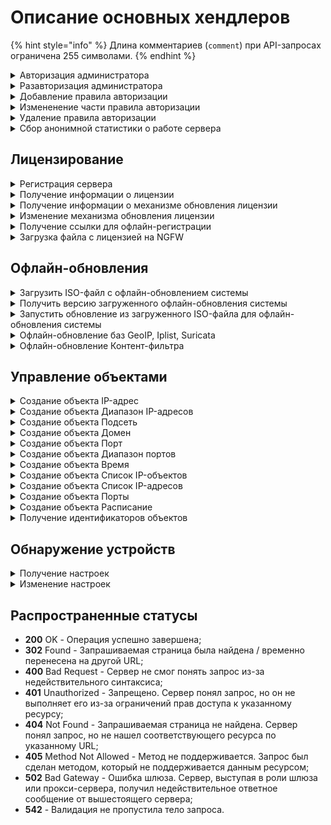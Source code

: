 # Описание основных хендлеров

{% hint style="info" %}
Длина комментариев (`comment`) при API-запросах ограничена 255 символами.
{% endhint %}

<details>

<summary>Авторизация администратора</summary>

```
POST /web/auth/login
```

**Json-тело запроса:**

```json5
{
    "login": "string",
    "password": "string",
    "rest_path": "string",
}
```
* `login` - логин. Каталог администратора указывается после `@`. Примеры:
    * `admin` - локальный админ, без собаки;
    * `admin@ad_domain.ru` - AD/ALD администратор;
    * `admin@radius` - для RADIUS администраторов @radius.
* `password` - пароль;
* `rest_path` - префикс URL на который выставлять cookie. Например, / или /rest.

**Ответ на успешный запрос:** 200 ОК

После успешной авторизации сервер Ideco NGFW передает в заголовках куки. Пример значений:

```
set-cookie: insecure-ideco-session=02428c1c-fcd5-42ef-a533-5353da743806
set-cookie: __Secure-ideco-3ea57fca-65cb-439b-b764-d7337530f102=df164532-b916-4cda-a19b-9422c2897663:1663839003
```

Эти куки нужно передавать при каждом запросе после авторизации в заголовке запроса Cookie.

</details>

<details>

<summary>Разавторизация администратора</summary>

```
DELETE /web/admin/auth/login
```

**Ответ на успешный запрос:** 200 ОК

После успешной разавторизации сервер Ideco NGFW передает в заголовках куки. Пример значений:

```
set-cookie: insecure-ideco-session=""; expires=Thu, 01 Jan 1970 00:00:00 GMT; Max-Age=0; Path=/
set-cookie: __Secure-ideco-b7e3fb6f-7189-4f87-a4aa-1bdc02e18b34=""; HttpOnly; Max-Age=0; Path=/; SameSite=Strict; Secure
```

</details>

<details>
<summary>Добавление правила авторизации</summary>

```
POST /auth/rules
```

**Json-тело запроса:**

```json5
{
    "enabled": "bool",
    "ip": "string|null",
    "mac": "string|null",   
    "user_id":  "int",
    "always_logged": "bool",
    "comment": "string"
}
```

* `enabled` - правило будет включено/выключено;
* `ip` - IP-адрес, который нужно авторизовать;
* `mac` - MAC-адрес, который нужно авторизовать;
* `always_logged` - авторизован всегда. Может быть включено только при указанном ip;
* `user_id` - идентификатор пользователя, к которому будет применено правило;
* `comment` - комментарий к правилу, может быть пустым, максимальная длина 255 символов.

**Ответ на успещный запрос:**

```json5
{
  "id": "string"
}
```

* `id` - идентификатор созданного правила.

</details>

<details>
<summary>Измененение части правила авторизации</summary>

``` 
PATCH /auth/rules/<id правила>
```

```json5
{
    "enabled": "bool",
    "ip": "string|null",
    "mac": "string|null",   
    "user_id":  "int",
    "always_logged": "bool",
    "comment": "string"
}
```

**Ответ на успещный запрос:** 200 ОК

</details>

<details>
<summary>Удаление правила авторизации</summary>

```
DELETE /auth/rules/<id правила>
```

**Ответ на успешный запрос:** 200 OK

</details>

<details>
<summary>Сбор анонимной статистики о работе сервера</summary>

### Получение текущих настроек:

```
GET /gather_stat/settings
```

**Ответ на успешный запрос:**

```json5
{
      "enabled": "boolean"
}
```

Значение `enabled` равно `true`, если сбор анонимной статистики о работе сервера включен, и `false`, если выключен.

### Изменение настроек

```
PUT /gather_stat/settings
```

**Json-тело запроса**

```json5
{
      "enabled": "boolean"
}
```

**Ответ на успешный запрос:** 200 ОК

</details>

## Лицензирование

<details>
<summary>Регистрация сервера</summary>

```
POST /license/register
```

**Json-тело запроса:**

```json5
{
    "token": "string" // (получить токен лицензии можно в отделе продаж. Он высылается в активационном письме)
}
```

**Ответ на успешный запрос:** 200 ОК

Чтобы добавить enterprise-demo лицензию, необходимо сначала получить токен лицензии в личном кабинете. Для этого выполните действия:

1\. Авторизуйтесь в личном кабинете MY.IDECO:

```
POST /api/v3/login
```

**Json-тело запроса:**

```json5
{
    "login": "string",
    "password": "string",
    "g_recaptcha_response": "string" | "null"
}
```

2\. Выполните запрос на регистрацию сервера:

```
PUT /api/v3/{company_id}/go_to_product
```

*  `company_id` - идентификатор компании пользователя. Его можно получить по запросу `GET /api/v3/companies`.

**Ответ на успешный запрос:**

```json5
{
  "token": "string"
}
```

Используйте полученный токен в теле запроса при регистрации Ideco NGFW.

</details>

<details>
<summary>Получение информации о лицензии</summary>

```
GET /license/info
```

**Пример ответа на успешный запрос:**

```json5
{
    "modules": {
        "active_directory": {
            "available": true,
            "expiration_date": 1712400382.0
        },
        "kaspersky_av_for_web": {
            "available": true,
            "expiration_date": 1712400382.0
        },
        "kaspersky_av_for_mail": {
            "available": true,
            "expiration_date": 1712400382.0
        },
        "application_control": {
            "available": true,
            "expiration_date": 1712400382.0
        },
        "suricata": {
            "available": true,
            "expiration_date": 1712400382.0
        },
        "advanced_content_filter": {
            "available": true,
            "expiration_date": 1712400382.0
        },
        "standard_content_filter": {
            "available": false,
            "expiration_date": 0
        },
        "ips_advanced_rules": {
            "available": true,
            "expiration_date": 1712400382.0
        },
        "cluster": {
            "available": true,
            "expiration_date": 1712400382.0
        },
        "icsd": {
            "available": true,
            "max_users_count": 10000
        }
    },
    "general": {
        "available": true,
        "reason": "",
        "not_upgrade_after": 1712400382.0,
        "tech_support_end": 1712400382.0,
        "start_date": 1708944382.2658572,
        "expiration_date": 1712400382.0
    },
    "license_type": "enterprise-demo",
    "license_id": "UTM-3883264353",
    "server_name": "UTM",
    "last_update_time": 1708944385.1747465,
    "company_id": "Ideco",
    "server_id": "OQHsviy10sEOOQXWs-8c7tnwJb4AaOvplT2iJc-im677",
    "registered": true,
    "unreliable": false,
    "has_connection": true,
    "license_server": "https://my.ideco.ru"
}
```

**Если лицензия для данного сервера отсутствует:**

```json5
{
    "registered": false,
    "has_connection": true,
    "license_server": "https://my.ideco.ru"
}
```
</details>

<details>
<summary>Получение информации о механизме обновления лицензии</summary>

```
GET /license/update-type
```

**Ответ на успешный запрос:**

```json5
{
  "update_type": "auto" | "manual"
}
```

* `auto` - при автоматическом получении лицензии;
* `manual` - при ручной загрузке лицензии.

</details>

<details>
<summary>Изменение механизма обновления лицензии</summary>

```
PUT /license/update-type
```

**Json-тело запроса:**

```json5
{
  "update_type": "auto" | "manual"
}
```

**Ответ на успешный запрос**: 200 ОК

</details>

<details>
<summary>Получение ссылки для офлайн-регистрации</summary>

```
GET /license/license-get-offline-registration-url
```

**Ответ на успешный запрос**

```json5
{
    "registration_url": "https://my.ideco.ru/ngfw?server_name=...hwid=...version=..."
}
```
* `server_name` - имя сервера Ideco NGFW;
* `hwid` - HWID сервера;
* `version` - версия сервера.

Получение ссылки для офлайн-регистрации сервера возможно только при ручном механизме обновления лицензии.

</details>

<details>
<summary>Загрузка файла с лицензией на NGFW</summary>

```
PUT /license/license-upload
```

**Тело запроса:** файл с лицензией в формате jwt, который можно скачать в личном кабинете MY.IDECO. Более подробная информация представлена в [статье](/settings/server-management/server-update.md#bazy-filtracii).

**Ответ на успешный запрос**: 200 ОК

</details>

## Офлайн-обновления

<details>
<summary>Загрузить ISO-файл с офлайн-обновлением системы</summary>

```
PUT /sysupdate/iso-upload
```

**Тело запроса:** ISO-файл с обновлением, который можно скачать в личном кабинете MY.IDECO по [ссылке](https://my.ideco.ru/ngfw/download).

**Ответ на успешный запрос:** 200 ОК

</details>

<details>
<summary>Получить версию загруженного офлайн-обновления системы</summary>

```
GET /sysupdate/iso-upload
```

**Ответ на успешный запрос:**

```json5
{
  "uploaded_iso_version": SystemVersion | null
}
```
* `null` - если ISO-файл не был загружен;
* `SystemVersion` - объект с описанием версии для загруженного ISO-файла.

</details>

<details>
<summary>Запустить обновление из загруженного ISO-файла для офлайн-обновления системы</summary>

```
PUT /sysupdate/iso-install
```

**Ответ на успешный запрос:** 200 ОК

</details>

<details>
<summary>Офлайн-обновление баз GeoIP, Iplist, Suricata</summary>

```
PUT /api/offline-update
```
**Тело запроса:** архивный файл с обновлением, который можно скачать в личном кабинете MY.IDECO. Более подробная информация представлена в [статье](/settings/server-management/server-update.md#bazy-filtracii). Архивный файл содержит:

* `ideco-header.json` - json-файл, словарь, содержащий ключи:
  * `hwid` - должно совпадать с HWID NGFW, на который загружается обновление;
  * `pack-type` - значение должно быть равно `suricata-iplist-geoip` для архива с обновлением базы данных GeoIP, Iplist, Suricata;
  * `geoip-timestamp` - timestamp создания базы GeoIP;
  * `iplist-timestamp` - timestamp создания базы Iplist;
  * `version` - значения аттрибутов версии (SystemVersion).
* `license.jwt` - файл с лицензией для этого NGFW, содержит подписанную лицензию в формате jwt;
* `ideco-geoip.mmdb` - файл обновления базы GeoIP;
* `iplist.tar.gz` - файл обновления списка IP-адресов;
* `suricata-rules.tar.gz` - файл обновления правил suricata.

Файлы должны быть представлены именно в такой последовательности, других файлов в архиве быть не должно.

**Ответ на успешный запрос:** 200 ОК

</details>

<details>
<summary>Офлайн-обновление Контент-фильтра</summary>

```
PUT /content-filter/update_archive_upload
```
**Тело запроса:** архивный файл с офлайн-обновлением для **Контент-фильтра**, который можно скачать в личном кабинете MY.IDECO. Более подробная информация представлена в [статье](/settings/server-management/server-update.md#bazy-filtracii).

**Ответ на успешный запрос:** 200 ОК

</details>

## Управление объектами

<details>

<summary>Создание объекта IP-адрес</summary>

```
POST /aliases/ip_addresses
```

**Json-тело запроса:**

```json5
{
    "comment": "string",    
    "title": "string",    
    "value": "string"
}
```

**Ответ на успешный запрос:** 

```json5
{
    "id": "string"
}
```

</details>

<details>

<summary>Создание объекта Диапазон IP-адресов</summary>

```
POST /aliases/ip_ranges
```

**Json-тело запроса:**

```json5
{
    "title": "string",
    "comment": "string",
    "start": "string",
    "end": "string"
}
```

**Ответ на успешный запрос:**

```json5
{
    "id": "string"
}
```

</details>

<details>

<summary>Создание объекта Подсеть</summary>

```
POST /aliases/networks
```

**Json-тело запроса:**

```json5
{
    "title": "string", // (максимальная длина - 42 символа)
    "comment": "string", // (может быть пустым, максимальная длина - 255 символов)
    "value": "string" // (адрес подсети в формате `192.168.0.0/24` либо `192.168.0.0/255.255.255.0`)
}
```

**Ответ на успешный запрос:**

```json5
{
    "id": "string"
}
```

</details>

<details>

<summary>Создание объекта Домен</summary>

```
POST /aliases/domains
```

**Json-тело запроса:**

```json5
{
    "title": "string", // (максимальная длина - 42 символа)
    "comment": "string", // (может быть пустым, максимальная длина - 255 символов)
    "value": "string" // (домен)
}
```

**Ответ на успешный запрос:**

```json5
{
    "id": "string"
}
```

</details>

<details>

<summary>Создание объекта Порт</summary>

```
POST /aliases/ports
```

**Json-тело запроса:**

```json5
{
    "title": "string",
    "comment": "string",
    "value": "integer" // (номер порта)
}
```

**Ответ на успешный запрос:** 

```json5
{
    "id": "string"
}
```

</details>

<details>

<summary>Создание объекта Диапазон портов</summary>

```
POST /aliases/port_ranges
```

**Json-тело запроса:**

```json5
{
    "title": "string",
    "comment": "string",
    "start": "integer", // (первый порт диапазона)
    "end": "integer" // (последний порт диапазона)
}
```

**Ответ на успешный запрос:**

```json5
{
    "id": "string"
}
```

</details>

<details>

<summary>Создание объекта Время</summary>

```
POST /aliases/time_ranges
```

**Json-тело запроса:**

```json5
{
    "title":"string",
    "comment":"string",
    "weekdays":["integer"], // (список дней недели, где 1-пн, 2-вт ... 7-вс)
    "start":"string", // (начало временного отрезка в формате: ЧЧ:ММ)
    "end":"string" // (конец временного отрезка в формате: ЧЧ:ММ)
    "period": {
            "first": "integer", // (момент начала срока действия в формате ГГГГММДДЧЧММСС, например, 20240215000000)
            "last": "integer" // (момент окончания срока действия в формате ГГГГММДДЧЧММСС, например, 20240229235959)
        }
}
```

Если для `"period"` установить значение `null`, у объекта будет включена опция **Бессрочно**.

**Ответ на успешный запрос:**

```json5
{
    "id": "string"
}
```

</details>

<details>

<summary>Создание объекта Список IP-объектов</summary>

```
POST /aliases/lists/addresses
```

**Json-тело запроса:**

```json5
{
    "title": "string",
    "comment": "string",
    "values": ["string"] // (идентификаторы IP-объектов, через запятую)
}
```

**Ответ на успешный запрос:** 

```json5
{
    "id": "string"
}
```

</details>

<details>

<summary>Создание объекта Список IP-адресов</summary>

```
POST /aliases/ip_address_lists
```

**Json-тело запроса:**

```json5
{
    "title": "string",
    "comment": "string",
    "values": [ "string" ] // (список IP-адресов без указания маски, либо с указанием маски подсети в виде десятичного числа 0...32 или четырех десятичных чисел от 0 до 255. Например: `192.168.0.0/24` или `192.168.0.1`)
}
```

**Ответ на успешный запрос:** 

```json5
{
    "id": "string"
}
```

</details>

<details>

<summary>Создание объекта Порты</summary>

```
POST /aliases/lists/ports
```

**Json-тело запроса:**

```json5
{
    "title": "string",
    "comment": "string",
    "values": [ "string" ] // (список портов)
}
```

**Ответ на успешный запрос:** 

```json5
{
    "id": "string"
}
```

</details>

<details>

<summary>Создание объекта Расписание</summary>

```
POST /aliases/lists/times
```

**Json-тело запроса:**

```json5
{
    "title": "string",
    "comment": "string",
    "values": [ "string" ] // (список идентификаторов объектов Время)
}
```

**Ответ на успешный запрос:** 

```json5
{
    "id": "string"
}
```

</details>

<details>

<summary>Получение идентификаторов объектов</summary>

```
GET /aliases/all
```

**Ответ на успешный запрос:**

```json5
[
    {
        "comment": "string",
        "title": "string",
        "type": "string",
        "values": [
            "string" | "integer",
            "string" | "integer"
        ],
        "id": "type.id.1"
    }, 
{
        "comment": "string",
        "title": "string",
        "type": "string",
        "value": "string" | "integer",
        "id": "type.id.1"
    },
    ...
] 
```

В качестве ответа будет возвращен список всех объектов, существующих в NGFW:

* "protocol.ah" - протокол AH;
* "protocol.esp" - протокол ESP;
* "protocol.gre" - протокол GRE;
* "protocol.icmp" - протокол ICMP;
* "protocol.tcp" - протокол TCP;
* "protocol.udp" - протокол UDP;
* "quota.exceeded"- IP-адреса пользователей, которые превысили квоту;
* "any" - допускается любое значение в этом поле;
* "interface.external_any" - все внешние интерфейсы (равно таблице *Подключение к провайдеру* в веб-интерфейсе и включает в себя подключения к провайдеру по Ethernet/VPN);
* "interface.external_eth" - внешние Ethernet-интерфейсы;
* "interface.external_vpn" - внешние VPN-интерфейсы;
* "interface.ipsec_any" - IPsec-интерфейсы;
* "interface.local_any" - все локальные интерфейсы;
* "interface.tunnel_any" - все туннельные интерфейсы;
* "group.id." - идентификатор группы пользователей;
* "interface.id." - идентификатор конкретного интерфейса;
* "interface.utm_outgoing" - исходящий трафик устройства;
* "interface.vpn_traffic" - клиентский VPN-трафик;
* "interface.wccp_gre_any" - все WCCP GRE интерфейсы;
* "hip_profile.id." - устройства без профиля;
* "security_group.guid." - идентификатор группы безопасности AD;
* "user.id." - идентификатор пользователя;
* "domain.id." - идентификатор домена;
* "ip.id." - идентификатор IP-адреса;
* "ip_range.id." - идентификатор объекта *Диапазон адресов*;
* "address_list.id." - идентификатор объекта *Список IP-объектов*;
* "list_of_iplists.id." - идентификатор объекта *Список стран*;
* "port_list.id." - идентификатор объекта *Порты*;
* "time_list.id." - идентификатор объекта *Расписание*;
* "subnet.id." - идентификатор объекта *Подсеть*;
* "port_range.id." - идентификатор объекта *Диапазон портов*;
* "port.id." - идентификатор объекта *Порт*;
* "time_range.id." - идентификатор объекта *Время*.

</details>

## Обнаружение устройств

<details>
<summary>Получение настроек</summary>

```
GET /netscan_backend/settings
```

**Ответ на успешный запрос:**

```json5
{
   "enabled": "boolean"
   "group_id": "integer" // (идентификатор группы, в которую будут добавлены обнаруженные устройства)
   "networks": ["string"] // (список локальных сетей, устройства из которых будут автоматически добавлены и авторизованы на Ideco NGFW)
}
```

</details>

<details>
<summary>Изменение настроек</summary>

```
PUT /netscan_backend/settings
```

**Json-тело запроса:**

```json5
{
   "enabled": "boolean",
   "group_id": "integer",
   "networks": ["string"]
}
```

**Ответ на успешный запрос:** 200 OK

</details>

## Распространенные статусы

* **200** OK - Операция успешно завершена;
* **302** Found - Запрашиваемая страница была найдена / временно перенесена на другой URL;
* **400** Bad Request - Сервер не смог понять запрос из-за недействительного синтаксиса;
* **401** Unauthorized - Запрещено. Сервер понял запрос, но он не выполняет его из-за ограничений прав доступа к указанному ресурсу;
* **404** Not Found - Запрашиваемая страница не найдена. Сервер понял запрос, но не нашел соответствующего ресурса по указанному URL;
* **405** Method Not Allowed - Метод не поддерживается. Запрос был сделан методом, который не поддерживается данным ресурсом;
* **502** Bad Gateway - Ошибка шлюза. Сервер, выступая в роли шлюза или прокси-сервера, получил недействительное ответное сообщение от вышестоящего сервера;
* **542** - Валидация не пропустила тело запроса.